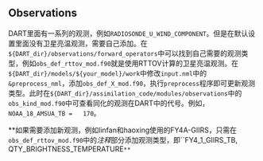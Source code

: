 ## Observations

DART里面有一系列的观测，例如``RADIOSONDE_U_WIND_COMPONENT``。但是在默认设置里面没有卫星亮温观测，需要自己添加。在``${DART_dir}/observations/forward_operators``中可以找到自己需要的观测类型，例如``obs_def_rttov_mod.f90``就是使用RTTOV计算的卫星亮温观测。在``${DART_dir}/models/${your_model}/work``中修改``input.nml``中的``&preprocess_nml``，添加``obs_def_X_mod.f90``，执行``preprocess``程序即可更新观测类型。此时在``${DART_dir}/assimilation_code/modules/observations``中的``obs_kind_mod.f90``中可查看同化的观测在DART中的代号。例如，``NOAA_18_AMSUA_TB =   170``。

**如果需要添加新观测，例如linfan和haoxing使用的FY4A-GIIRS，只需在``obs_def_rttov_mod.f90``中的*注释*部分添加观测类型，即``FY4_1_GIIRS_TB,               QTY_BRIGHTNESS_TEMPERATURE`**`

